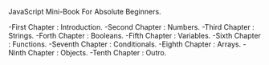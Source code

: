 ﻿JavaScript Mini-Book For Absolute Beginners.


-First Chapter   : Introduction.
-Second Chapter  : Numbers.
-Third Chapter   : Strings.
-Forth Chapter   : Booleans.
-Fifth Chapter   : Variables.
-Sixth Chapter   : Functions.
-Seventh Chapter : Conditionals.
-Eighth Chapter  : Arrays.
-Ninth Chapter   : Objects.
-Tenth Chapter   : Outro.
